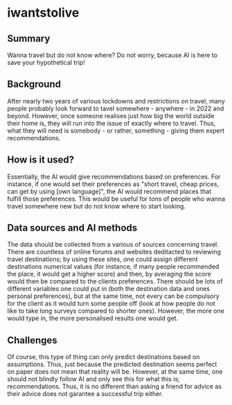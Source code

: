 # iwantstolive

## Summary

Wanna travel but do not know where? Do not worry, because AI is here to save your hypothetical trip! 

## Background

After nearly two years of various lockdowns and restrictions on travel, many people probably look forward to tavel somewhere - anywhere - in 2022 and beyond. However, once someone realises just how big the world outside their home is, they will run into the issue of exactly where to travel. Thus, what they will need is somebody - or rather, something - giving them expert recommendations. 


## How is it used?

Essentially, the AI would give recommendations based on preferences. For instance, if one would set their preferences as "short travel, cheap prices, can get by using [own language]", the AI would recommend places that fulfill those preferences. This would be useful for tons of people who wanna travel somewhere new but do not know where to start looking. 

## Data sources and AI methods

The data should be collected from a various of sources concerning travel. There are countless of online forums and websites deditacted to reviewing travel destinations; by using these sites, one could assign different destinations numerical values (for instance, if many people recommended the place, it would get a higher score) and then, by averaging the score would then be compared to the clients preferences. There should be lots of different variables one could put in (both the destination data and ones personal preferences), but at the same time, not every can be compulsory for the client as it would turn some people off (look at how people do not like to take long surveys compared to shorter ones). However, the more one would type in, the more personalised results one would get. 

## Challenges

Of course, this type of thing can only predict destinations based on assumptions. Thus, just because the predicted destination seems perfect on paper does not mean that reality will be. However, at the same time, one should not blindly follow AI and only see this for what this is; recommendations. Thus, it is no different than asking a friend for advice as their advice does not garantee a successful trip either. 

